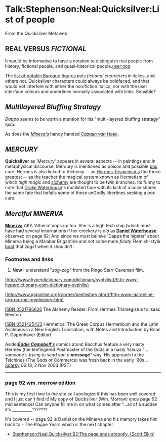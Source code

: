 
# Talk:Stephenson:Neal:Quicksilver:List of people

From the Quicksilver Metaweb.


## **REAL** VERSUS ***FICTIONAL***


It would be informative to have a notation to distinguish real people from history, fictional people, and quasi-historical people.[user:qoq](/user-qoq)

The [list of notable Baroque figures](/list-of-notable-baroque-figures) puts *fictional character*s in italics, and others not. Quicksilver characters could always be boldfaced, and that would not interfere with either the non/fiction italics, nor with the user interface colours and underlines normally associated with links. Sensible?
## ***Multilayered Bluffing Stratagy***


*Dappa* seems to be worth a mention for his "multi-layered bluffing stratagy" quip.  

As does the *[Mineva's](/minerva)* handy handed *[Captain van Hoek](/stephenson-neal-quicksilver-captain-van-hoek)*.  


## ***MERCURY***


**Quicksilver** as 'Mercury' appears in several aspects -- in paintings and in metaphysical discourse. Mercury is mentioned as poison and possible [pox](/http-www-hyperdictionary-com-dictionary-syphilis) cure. Hermes is also linked to Alchemy -- as [Hermes Trismegistus](/http-en2-wikipedia-org-wiki-hermes-trismegistus) the thrice greatest -- as the teacher the magical system known as Hermetism of which *high magic* and [alchemy](/alchemy) are thought to be twin branches.
 Its funny to note that [Drake Waterhouse](/stephenson-neal-quicksilver-drake-waterhouse)'s mutilated face with its lack of a nose shares the same fate that befalls some of those unGodly libertines seeking a pox cure.  


## ***Merciful MINERVA***


**[Minerva](/stephenson-neal-quicksilver-12-minerva-alan-sinder)** AKA 'Athena' pops up too. She is a high tech ship (which must have had several incarnations if her crockery is *old* as **[Daniel Waterhouse](/daniel-waterhouse)** observed on page 92; And since we must believe 'Dappa the hipster' about Minerva being a Malabar Brigantine and not some mere *floaty* Flemish-style [boat](/http-www-qaronline-org-rcorner-genhistory-htm) that *zogs*1 when it shouldn't.  


### Footnotes and links


1. **Now** I understand "*zog-zog*" from the Ringo Starr Caveman film.  

[http://www.hyperdictionary.com/dictionary/syphilis](/http-www-hyperdictionary-com-dictionary-syphilis)  

[http://www.qaronline.org/rcorner/genhistory.htm](/http-www-qaronline-org-rcorner-genhistory-htm)  

[ISBN 0521796628](/) The Alchemy Reader: From Hermes Trismegistus to Isaac Newton  

[ISBN 0521425433](/) Hermetica: The Greek Corpus Hermeticum and the Latin Asclepius in a New English Translation, with Notes and Introduction by Brian P. Copenhaver (Editor)  

  

 Aside:***[Eddie Campbell's](/http-www-weisshahn-de-bacchus-index-html)*** comics about Bacchus feature a very nasty Hermes (the tenfingered Postmaster of the Gods in a nasty Yakuza "... *someone's trying to send you a **message***" way. His approach to the Telchines (The Gods of Commerce) was fresh back in the early '90s... [Sparky](/user-stsparky) 06:18, 2 Nov 2003 (PST)   



---


### page 92 wm. morrow edition



This is my first time to the site so I apologize if this has been well covered and I just can't find it! My copy of Quicksilver (Wm. Morrow) ends page 92 mid sentence! Can anyone fill me in on what comes after "...all of a sudden it's \_\_\_\_\_\_\_\_\_\_"??????

It's covered -- page 92 is Daniel on the Minerva and his memory takes him back to - The Plague Years which is the next chapter.
* [Stephenson:Neal:Quicksilver:92:The page ends abruptly. (Scott Elkin)](/stephenson-neal-quicksilver-92-the-page-ends-abruptly-scott-elkin)
